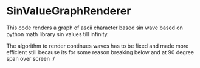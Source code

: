 # SinValueGraphRenderer
This code renders a graph of ascii character based sin wave based on python math library sin values till infinity.


The algorithm to render continues waves has to be fixed and made more efficient still because its for some reason breaking below and at 90 degree span over screen :/
